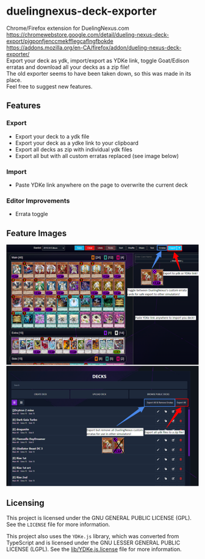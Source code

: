 # duelingnexus-deck-exporter
Chrome/Firefox extension for DuelingNexus.com <br />
https://chromewebstore.google.com/detail/dueling-nexus-deck-export/pjgponfjenccmekfflegcaflngfbokde<br />
https://addons.mozilla.org/en-CA/firefox/addon/dueling-nexus-deck-exporter/<br />
Export your deck as ydk, import/export as YDKe link, toggle Goat/Edison erratas and download all your decks as a zip file!<br />The old exporter seems to have been taken down, so this was made in its place.<br />
Feel free to suggest new features.

## Features

### Export
* Export your deck to a ydk file
* Export your deck as a ydke link to your clipboard
* Export all decks as zip with individual ydk files
* Export all but with all custom erratas replaced (see image below)

### Import
* Paste YDKe link anywhere on the page to overwrite the current deck

### Editor Improvements
* Errata toggle

## Feature Images
![DeckEditFeatures](images/deck_edit_features.png)
![DeckListFeatures](images/deck_list_features.png)


## Licensing

This project is licensed under the GNU GENERAL PUBLIC LICENSE (GPL). See the `LICENSE` file for more information.

This project also uses the `YDKe.js` library, which was converted from TypeScript and is licensed under the GNU LESSER GENERAL PUBLIC LICENSE (LGPL). See the [lib/YDKe.js.license](cci:7://file:///c:/repo/duelingnexus-deck-exporter/lib/YDKe.js.license:0:0-0:0) file for more information.


